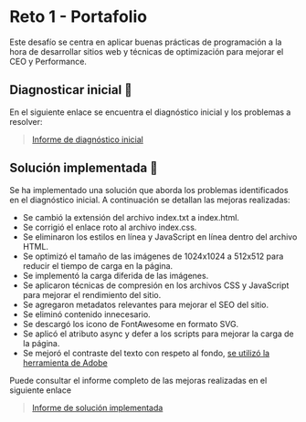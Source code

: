 # Reto 1 - Portafolio
Este desafío se centra en aplicar buenas prácticas de programación a la hora de desarrollar sitios web y técnicas de optimización para mejorar el CEO y Performance.

## Diagnosticar inicial 😬
En el siguiente enlace se encuentra el diagnóstico inicial y los problemas a resolver:
> [Informe de diagnóstico inicial](https://pagespeed.web.dev/analysis/https-juancarlosmoscoso-github-io-reto1-portafolio-index-html/6a9z3l3ulx)

## Solución implementada 🚀
Se ha implementado una solución que aborda los problemas identificados en el diagnóstico inicial. A continuación se detallan las mejoras realizadas:

- Se cambió la extensión del archivo index.txt a index.html.
- Se corrigió el enlace roto al archivo index.css.
- Se eliminaron los estilos en línea y JavaScript en línea dentro del archivo HTML.
- Se optimizó el tamaño de las imágenes de 1024x1024 a 512x512 para reducir el tiempo de carga en la página.
- Se implementó la carga diferida de las imágenes.
- Se aplicaron técnicas de compresión en los archivos CSS y JavaScript para mejorar el rendimiento del sitio.
- Se agregaron metadatos relevantes para mejorar el SEO del sitio.
- Se eliminó contenido innecesario.
- Se descargó los icono de FontAwesome en formato SVG.
- Se aplicó el atributo async y defer a los scripts para mejorar la carga de la página.
- Se mejoró el contraste del texto con respeto al fondo, [se utilizó la herramienta de Adobe](https://color.adobe.com/es/create/color-contrast-analyzer)

Puede consultar el informe completo de las mejoras realizadas en el siguiente enlace
> [Informe de solución implementada](https://pagespeed.web.dev/analysis/https-juancarlosmoscoso-github-io-Reto1-portafolio-index-html/m553nwb6kr)